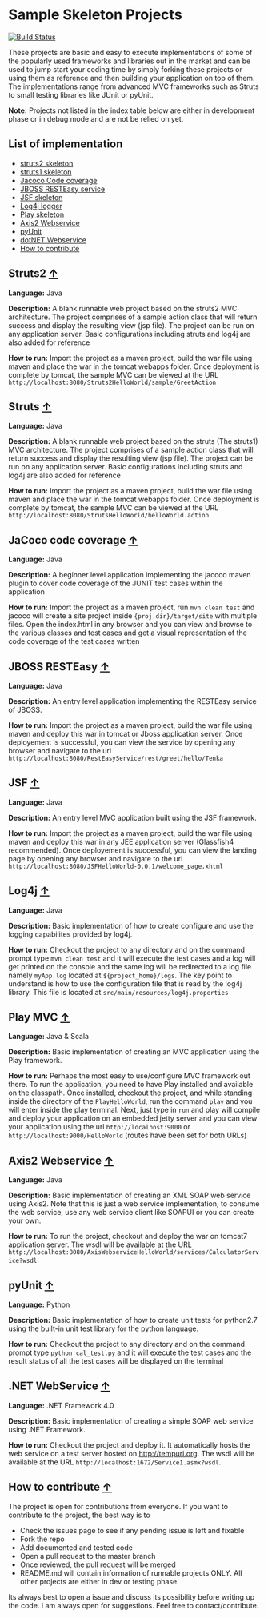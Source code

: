 Sample Skeleton Projects
========================
[![Build Status](https://travis-ci.org/MSaifAsif/sample-skeleton-projects.svg?branch=master)](https://travis-ci.org/MSaifAsif/sample-skeleton-projects)

These projects are basic and easy to execute implementations of some of the popularly used frameworks and libraries out in the market and can be used to jump start your coding time by simply forking these projects or using them as reference and then building your application on top of them. The implementations range from advanced MVC frameworks such as Struts to small testing libraries like JUnit or pyUnit. 

**Note:** Projects not listed in the index table below are either in development phase or in debug mode and are not be relied on yet.

## <a name="list-index">List of implementation</a>
* [struts2 skeleton](#struts2skeleton)
* [struts1 skeleton](#struts1skeleton)
* [Jacoco Code coverage](#jacococoverage)
* [JBOSS RESTEasy service](#jboss-rest-service)
* [JSF skeleton](#jsf-skeleton)
* [Log4j logger](#log4j-logger)
* [Play skeleton](#play-skeleton)
* [Axis2 Webservice](#axis2-ws)
* [pyUnit](#py-unit)
* [dotNET Webservice](#dotnet-ws)
* [How to contribute](#how-to-contrib)

## <a name="struts2skeleton">Struts2</a> [&#8593;](#list-index)
**Language:** Java

**Description:** A blank runnable web project based on the struts2 MVC architecture. The project comprises of a sample action class that will return success and display the resulting view (jsp file). The project can be run on any application server. Basic configurations including struts and log4j are also added for reference

**How to run:** Import the project as a maven project, build the war file using maven and place the war in the tomcat webapps folder. Once deployment is complete by tomcat, the sample MVC can be viewed at the URL `http://localhost:8080/Struts2HelloWorld/sample/GreetAction`

## <a name="struts1skeleton">Struts</a> [&#8593;](#list-index)
**Language:** Java

**Description:** A blank runnable web project based on the struts (The struts1) MVC architecture. The project comprises of a sample action class that will return success and display the resulting view (jsp file). The project can be run on any application server. Basic configurations including struts and log4j are also added for reference

**How to run:** Import the project as a maven project, build the war file using maven and place the war in the tomcat webapps folder. Once deployment is complete by tomcat, the sample MVC can be viewed at the URL `http://localhost:8080/StrutsHelloWorld/helloWorld.action`

## <a name="jacococoverage">JaCoco code coverage</a> [&#8593;](#list-index)
**Language:** Java

**Description:** A beginner level application implementing the jacoco maven plugin to cover code coverage of the JUNIT test cases within the application

**How to run:** Import the project as a maven project, run `mvn clean test` and jacoco will create a site project inside `{proj.dir}/target/site` with multiple files. Open the index.html in any browser and you can view and browse to the various classes and test cases and get a visual representation of the code coverage of the test cases written

## <a name="jboss-rest-service">JBOSS RESTEasy</a> [&#8593;](#list-index)
**Language:** Java

**Description:** An entry level application implementing the RESTEasy service of JBOSS. 

**How to run:** Import the project as a maven project, build the war file using maven and deploy this war in tomcat or Jboss application server. Once deployement is successful, you can view the service by opening any browser and navigate to the url `http://localhost:8080/RestEasyService/rest/greet/hello/Tenka`

## <a name="jsf-skeleton">JSF</a> [&#8593;](#list-index)
**Language:** Java

**Description:** An entry level MVC application built using the JSF framework. 

**How to run:** Import the project as a maven project, build the war file using maven and deploy this war in any JEE application server (Glassfish4 recommended). Once deployement is successful, you can view the landing page by opening any browser and navigate to the url `http://localhost:8080/JSFHelloWorld-0.0.1/welcome_page.xhtml`

## <a name="log4j-logger">Log4j</a> [&#8593;](#list-index)
**Language:** Java

**Description:** Basic implementation of how to create configure and use the logging capabilites provided by log4j.

**How to run:** Checkout the project to any directory and on the command prompt type `mvn clean test` and it will execute the test cases and a log will get printed on the console and the same log will be redirected to a log file namely `myApp.log` located at `${project_home}/logs`. The key point to understand is how to use the configuration file that is read by the log4j library. This file is located at `src/main/resources/log4j.properties`

## <a name="play-skeleton">Play MVC</a> [&#8593;](#list-index)
**Language:** Java & Scala

**Description:** Basic implementation of creating an MVC application using the Play framework.

**How to run:** Perhaps the most easy to use/configure MVC framework out there. To run the application, you need to have Play installed and available on the classpath. Once installed, checkout the project, and while standing inside the directory of the `PlayHelloWorld`, run the command `play` and you will enter inside the play terminal. Next, just type in `run` and play will compile and deploy your application on an embedded jetty server and you can view your application using the url `http://localhost:9000` or `http://localhost:9000/HelloWorld` (routes have been set for both URLs)

## <a name="axis2-ws">Axis2 Webservice</a> [&#8593;](#list-index)
**Language:** Java

**Description:** Basic implementation of creating an XML SOAP web service using Axis2. Note that this is just a web service implementation, to consume the web service, use any web service client like SOAPUI or you can create your own.

**How to run:** To run the project, checkout and deploy the war on tomcat7 application server. The wsdl will be available at the URL `http://localhost:8080/AxisWebserviceHelloWorld/services/CalculatorService?wsdl`. 

## <a name="py-unit">pyUnit</a> [&#8593;](#list-index)
**Language:** Python

**Description:** Basic implementation of how to create unit tests for python2.7 using the built-in unit test library for the python language. 

**How to run:** Checkout the project to any directory and on the command prompt type `python cal_test.py` and it will execute the test cases and the result status of all the test cases will be displayed on the terminal

## <a name="dotnet-ws">.NET WebService</a> [&#8593;](#list-index)
**Language:** .NET Framework 4.0

**Description:** Basic implementation of creating a simple SOAP web service using .NET Framework.

**How to run:** Checkout the project and deploy it. It automatically hosts the web service on a test server hosted on http://tempuri.org. The wsdl will be available at the URL `http://localhost:1672/Service1.asmx?wsdl`.

## <a name="how-to-contrib">How to contribute</a> [&#8593;](#list-index)

The project is open for contributions from everyone. If you want to contribute to the project, the best way is to 
* Check the issues page to see if any pending issue is left and fixable
* Fork the repo
* Add documented and tested code
* Open a pull request to the master branch
* Once reviewed, the pull request will be merged
* README.md will contain information of runnable projects ONLY. All other projects are either in dev or testing phase

Its always best to open a issue and discuss its possibility before writing up the code. I am always open for suggestions. Feel free to contact/contribute.
